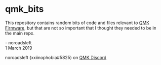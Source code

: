 # qmk_bits

This repository contains random bits of code and files relevant to [QMK Firmware](https://github.com/qmk/qmk_firmware), but that are not so important that I thought they needed to be in the main repo.

\- noroadsleft  
1 March 2019

noroadsleft (xxiinophobia#5825) on [QMK Discord](https://discord.gg/Uq7gcHh)  

